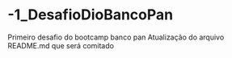 # -1_DesafioDioBancoPan
Primeiro desafio do bootcamp banco pan
Atualização do arquivo README.md que será comitado
